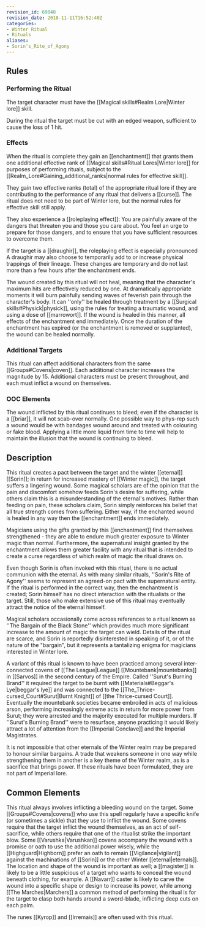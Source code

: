 ```yaml
---
revision_id: 69848
revision_date: 2018-11-11T16:52:40Z
categories:
- Winter Ritual
- Rituals
aliases:
- Sorin's_Rite_of_Agony
---
```


## Rules

### Performing the Ritual
  The target character must have the [[Magical skills#Realm Lore|Winter lore]] skill. 

During the ritual the target must be cut with an edged weapon, sufficient to cause the loss of 1 hit.



### Effects
When the ritual is complete they gain an [[enchantment]] that grants them one additional effective rank of [[Magical skills#Ritual Lores|Winter lore]] for purposes of performing rituals, subject to the [[Realm_Lore#Gaining_additional_ranks|normal rules for effective skill]]. 

They gain two effective ranks (total) of the appropriate ritual lore if they are contributing to the performance of any ritual that delivers a [[curse]]. The ritual does not need to be part of Winter lore, but the normal rules for effective skill still apply. 

They also experience a [[roleplaying effect]]: You are painfully aware of the dangers that threaten you and those you care about. You feel an urge to prepare for those dangers, and to ensure that you have sufficient resources to overcome them.

If the target is a [[draughir]], the roleplaying effect is especially pronounced  A draughir may also choose to temporarily add to or increase physical trappings of their lineage. These changes are temporary and do not last more than a few hours after the enchantment ends.

The wound created by this ritual  will not heal, meaning that the character's maximum hits are effectively reduced by one. At dramatically appropriate moments it will burn painfully sending waves of feverish pain through the character's body. It can ''only'' be healed through treatment by a [[Surgical skills#Physick|physick]], using the rules for treating a traumatic wound, and using a dose of [[marrowort]]. If the wound is healed in this manner, all effects of the enchantment end immediately. Once the duration of the enchantment has expired (or the enchantment is removed or supplanted), the wound can be healed normally.



### Additional Targets
This ritual can affect additional characters from the same [[Groups#Covens|coven]]. Each additional character increases the magnitude by 15. Additional characters must be present throughout, and each must inflict a wound on themselves.

### OOC Elements
The wound inflicted by this ritual continues to bleed; even if the character is a [[briar]], it will not scab-over normally. One possible way to phys-rep such a wound would be with bandages wound around and treated with colouring or fake blood. Applying a little more liquid from time to time will help to maintain the illusion that the wound is continuing to bleed.

## Description
This ritual creates a pact between the target and the winter [[eternal]] [[Sorin]]; in return for increased mastery of [[Winter magic]], the target suffers a lingering wound. Some magical scholars are of the opinion that the pain and discomfort somehow feeds Sorin's desire for suffering, while others claim this is a misunderstanding of the eternal's motives. Rather than feeding on pain, these scholars claim, Sorin simply reinforces his belief that all true strength comes from suffering. Either way, if the enchanted wound is healed in any way then the [[enchantment]] ends immediately.

Magicians using the gifts granted by this [[enchantment]] find themselves strengthened - they are able to endure much greater exposure to Winter magic than normal. Furthermore, the supernatural insight granted by the enchantment allows them greater facility with any ritual that is intended to create a curse regardless of which realm of magic the ritual draws on.

Even though Sorin is often invoked with this ritual, there is no actual communion with the eternal. As with many similar rituals, ''Sorin's Rite of Agony'' seems to represent an agreed-on pact with the supernatural entity. If the ritual is performed in the correct way, then the enchantment is created; Sorin himself has no direct interaction with the ritualists or the target. Still, those who make extensive use of this ritual may eventually attract the notice of the eternal himself.

Magical scholars occasionally come across references to a ritual known as ''The Bargain of the Black Stone'' which provides  much more significant increase to the amount of magic the target can wield. Details of the ritual are scarce, and Sorin is reportedly disinterested in speaking of it, or of the nature of the "bargain", but it represents a tantalizing enigma for magicians interested in Winter lore.

A variant of this ritual is known to have been practiced among several inter-connected covens of [[The League|League]] [[Mountebank|mountebanks]] in [[Sarvos]] in the second century of the Empire. Called ''Surut's Burning Brand'' it required the target to be burnt with [[Materials#Beggar's Lye|beggar's lye]] and was connected to the [[The_Thrice-cursed_Court#Surut|Burnt Knight]] of [[the Thrice-cursed Court]]. Eventually the mountebank societies became embroiled in acts of malicious arson, performing increasingly extreme acts in return for more power from Surut; they were arrested and the majority executed for multiple murders. If ''Surut's Burning Brand'' were to resurface, anyone practicing it would likely attract a lot of attention from the [[Imperial Conclave]] and the Imperial Magistrates.

It is not impossible that other eternals of the Winter realm may be prepared to honour similar bargains. A trade that weakens someone in one way while strengthening them in another is a key theme of the Winter realm, as is a sacrifice that brings power. If these rituals have been formulated, they are not part of Imperial lore.

## Common Elements
This ritual always involves inflicting a bleeding wound on the target. Some [[Groups#Covens|covens]] who use this spell regularly have a specific knife (or sometimes a sickle) that they use to inflict the wound. Some covens require that the target inflict the wound themselves, as an act of self-sacrifice, while others require that one of the ritualist strike the important blow. Some [[Varushka|Varushkan]] covens accompany the wound with a promise or oath to use the additional power wisely, while the [[Highguard|Highborn]] prefer an oath to remain [[Vigilance|vigilant]] against the machinations of [[Sorin]] or the other Winter [[eternal|eternals]]. The location and shape of the wound is important as well; a [[magister]] is likely to be a little suspicious of a target who wants to conceal the wound beneath clothing, for example. A [[Navarr]] caster is likely to carve the wound into a specific shape or design to increase its power, while among [[The Marches|Marchers]] a common method of performing the ritual is for the target to clasp both hands around a sword-blade, inflicting deep cuts on each palm.

The runes [[Kyrop]] and [[Irremais]] are often used with this ritual.


